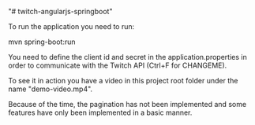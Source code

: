 "# twitch-angularjs-springboot" 

To run the application you need to run:

mvn spring-boot:run


You need to define the client id and secret in the application.properties in order to communicate with the Twitch API (Ctrl+F for CHANGEME).

To see it in action you have a video in this project root folder under the name "demo-video.mp4".

Because of the time, the pagination has not been implemented and some features have only been implemented in a basic manner.
